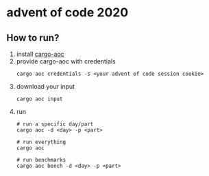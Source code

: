 # advent of code 2020

## How to run?

1. install [cargo-aoc](https://github.com/gobanos/cargo-aoc)
2. provide cargo-aoc with credentials 
   ```
   cargo aoc credentials -s <your advent of code session cookie>
   ```
3. download your input
   ```
   cargo aoc input
   ```
4. run
   ```
   # run a specific day/part
   cargo aoc -d <day> -p <part>
   
   # run everything
   cargo aoc
   
   # run benchmarks
   cargo aoc bench -d <day> -p <part> 
   ```
